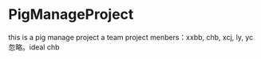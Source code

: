 # PigManageProject
this is a pig manage project
a team project
menbers：xxbb, chb, xcj, ly, yc
忽略。ideal chb
